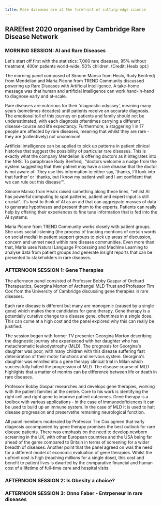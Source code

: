 ```yaml
---
title: Rare diseases are at the forefront of cutting-edge science
---
```


## RAREfest 2020 organised by Cambridge Rare Disease Network

### MORNING SESSION: AI and Rare Diseases

Let's start off first with the statistics: 7,000 rare diseases, 95% without treatment, 400m patients world-wide, 50% children. (Credit: Healx ppt.)

The morning panel composed of Simone Manso from Healx, Rudy Benfredj from Mendelian and Maria Picone from TREND Community discussed powering up Rare Diseases
with Artificial Intelligence. A take-home message was that human and artificial intelligence can work hand-in-hand to diagnose early and at-scale. 

Rare diseases are notorious for their 'diagnostic odyssey', meaning many years (sometimes decades) until patients receive an accurate diagnosis. The emotional toll 
of this journey on patients and family should not be underestimated, with each diagnosis oftentimes carrying a different disease-course and life expectancy. 
Furthermore, a staggering 1 in 17 people are affected by rare diseases, meaning that whilst they are rare - they are (collectively) not uncommon!

Artificial intelligence can be applied to pick up patterns in patient clinical histories that suggest the possibility of particular rare diseases. This is exactly
what the company Mendelian is offering doctors as it integrates into the NHS. To paraphrase Rudy Benfredj, "doctors welcome a nudge from the system suggesting 
that their patient may have a rare disease that the doctor is not aware of. They use this information to either say, 'thanks, I'll look into that further' 
or 'thanks, but I know my patient well and I am confident that we can rule out this disease'".

Simone Manso from Healx raised something along these lines, "whilst AI has powerful computing to spot patterns, patient and expert input is still crucial". It's 
best to think of AI as an aid that can aggregrate masses of data to generate hypotheses and present them to the experts. Patients can really help by offering their
experiences to fine tune information that is fed into the AI systems. 

Maria Picone from TREND Community works closely with patient groups. She uses social listening (the process of tracking mentions of certain words on social media)
in patient support groups to pick up areas of discussion, concern and unmet need within rare disease communities. Even more than that, Maria uses Natural Language 
Processing and Machine Learning to analyse data from patient groups and generate insight reports that can be presented to stakeholders in rare diseases.

### AFTERNOON SESSION 1: Gene Therapies

The afternoon panel consisted of Professor Bobby Gaspar of Orchard Therapeutics, Georgina Morton of Archangel MLD Trust and Professor Tim Cox from the University 
of Cambridge discussing gene therapies in rare diseases. 

Each rare disease is different but many are monogenic (caused by a single gene) which makes them candidates for gene therapy. Gene therapy is a potentially 
curative change to a disease gene, oftentimes in a single dose. This can come at a high cost and the panel explored why this can really be justified. 

The session began with former TV presenter Georgina Morton describing the diagnostic journey she experienced with her daughter who has metachromatic leukodystrophy 
(MLD). The prognosis for Georgina's daughter was poor, with many children with this disease suffering fast deterioration of their motor functions and nervous
system. Georgina's daughter was enrolled into a gene therapy clinical trial in Milan which successfully halted the progression of MLD. The disease course of MLD
highlights that a matter of months can be difference between life or death in rare diseases. 

Professor Bobby Gaspar researches and develops gene therapies, working with the patient families at the centre. Core to his work is identifying the right cell and
right gene to improve patient outcomes. Gene therapy is a toolbox with various applications - in the case of immunodeficiences it can be used to build up an
immune system. In the case of MLD it is used to halt disease progression and preservethe remaining neurological function.

All panel members moderated by Professor Tim Cox agreed that early diagnosis accompanied by gene therapy promises the best outlook for rare disease patients. There
was emphasis on the need to develop newborn screening in the UK, with other European countries and the USA being far ahead of the game compared to Britain in terms
of screening for a wider breadth of diseases. Another point that the panel agreed on was the need for a different model of economic evaluation of gene therapies. 
Whilst the upfront cost is high (reaching millions for a single dose), this cost and benefit to patient lives is dwarfed by the comparative financial and human cost
of a lifetime of full-time care and hospital visits. 

### AFTERNOON SESSION 2: Is Obesity a choice?
### AFTERNOON SESSION 3: Onno Faber - Entrpeneur in rare diseases 


